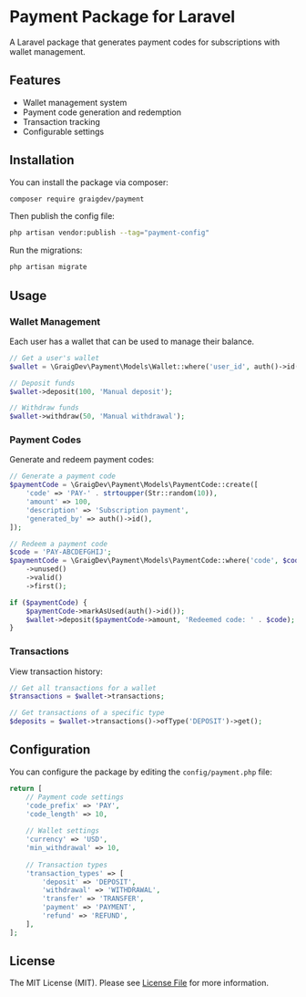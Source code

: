 # Payment Package for Laravel

A Laravel package that generates payment codes for subscriptions with wallet management.

## Features

- Wallet management system
- Payment code generation and redemption
- Transaction tracking
- Configurable settings

## Installation

You can install the package via composer:

```bash
composer require graigdev/payment
```

Then publish the config file:

```bash
php artisan vendor:publish --tag="payment-config"
```

Run the migrations:

```bash
php artisan migrate
```

## Usage

### Wallet Management

Each user has a wallet that can be used to manage their balance.

```php
// Get a user's wallet
$wallet = \GraigDev\Payment\Models\Wallet::where('user_id', auth()->id())->first();

// Deposit funds
$wallet->deposit(100, 'Manual deposit');

// Withdraw funds
$wallet->withdraw(50, 'Manual withdrawal');
```

### Payment Codes

Generate and redeem payment codes:

```php
// Generate a payment code
$paymentCode = \GraigDev\Payment\Models\PaymentCode::create([
    'code' => 'PAY-' . strtoupper(Str::random(10)),
    'amount' => 100,
    'description' => 'Subscription payment',
    'generated_by' => auth()->id(),
]);

// Redeem a payment code
$code = 'PAY-ABCDEFGHIJ';
$paymentCode = \GraigDev\Payment\Models\PaymentCode::where('code', $code)
    ->unused()
    ->valid()
    ->first();

if ($paymentCode) {
    $paymentCode->markAsUsed(auth()->id());
    $wallet->deposit($paymentCode->amount, 'Redeemed code: ' . $code);
}
```

### Transactions

View transaction history:

```php
// Get all transactions for a wallet
$transactions = $wallet->transactions;

// Get transactions of a specific type
$deposits = $wallet->transactions()->ofType('DEPOSIT')->get();
```

## Configuration

You can configure the package by editing the `config/payment.php` file:

```php
return [
    // Payment code settings
    'code_prefix' => 'PAY',
    'code_length' => 10,
    
    // Wallet settings
    'currency' => 'USD',
    'min_withdrawal' => 10,
    
    // Transaction types
    'transaction_types' => [
        'deposit' => 'DEPOSIT',
        'withdrawal' => 'WITHDRAWAL',
        'transfer' => 'TRANSFER',
        'payment' => 'PAYMENT',
        'refund' => 'REFUND',
    ],
];
```

## License

The MIT License (MIT). Please see [License File](LICENSE.md) for more information. 